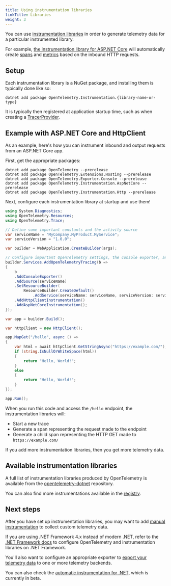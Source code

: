 ```yaml
---
title: Using instrumentation libraries
linkTitle: Libraries
weight: 3
---
```


You can use
[instrumentation libraries](/docs/reference/specification/glossary/#instrumentation-library)
in order to generate telemetry data for a particular instrumented library.

For example,
[the instrumentation library for ASP.NET Core](https://www.nuget.org/packages/OpenTelemetry.Instrumentation.AspNetCore)
will automatically create
[spans](/docs/concepts/signals/traces/#spans-in-opentelemetry) and
[metrics](/docs/concepts/signals/metrics) based on the inbound HTTP requests.

## Setup

Each instrumentation library is a NuGet package, and installing them is
typically done like so:

```
dotnet add package OpenTelemetry.Instrumentation.{library-name-or-type}
```

It is typically then registered at application startup time, such as when
creating a [TracerProvider](/docs/concepts/signals/traces/#tracer-provider).

## Example with ASP.NET Core and HttpClient

As an example, here's how you can instrument inbound and output requests from an
ASP.NET Core app.

First, get the appropriate packages:

```
dotnet add package OpenTelemetry --prerelease
dotnet add package OpenTelemetry.Extensions.Hosting --prerelease
dotnet add package OpenTelemetry.Exporter.Console --prerelease
dotnet add package OpenTelemetry.Instrumentation.AspNetCore --prerelease
dotnet add package OpenTelemetry.Instrumentation.Http --prerelease
```

Next, configure each instrumentation library at startup and use them!

```csharp
using System.Diagnostics;
using OpenTelemetry.Resources;
using OpenTelemetry.Trace;

// Define some important constants and the activity source
var serviceName = "MyCompany.MyProduct.MyService";
var serviceVersion = "1.0.0";

var builder = WebApplication.CreateBuilder(args);

// Configure important OpenTelemetry settings, the console exporter, and instrumentation library
builder.Services.AddOpenTelemetryTracing(b =>
{
    b
    .AddConsoleExporter()
    .AddSource(serviceName)
    .SetResourceBuilder(
        ResourceBuilder.CreateDefault()
            .AddService(serviceName: serviceName, serviceVersion: serviceVersion))
    .AddHttpClientInstrumentation()
    .AddAspNetCoreInstrumentation();
});

var app = builder.Build();

var httpClient = new HttpClient();

app.MapGet("/hello", async () =>
{
    var html = await httpClient.GetStringAsync("https://example.com/");
    if (string.IsNullOrWhiteSpace(html))
    {
        return "Hello, World!";
    }
    else
    {
        return "Hello, World!";
    }
});

app.Run();
```

When you run this code and access the `/hello` endpoint, the instrumentation
libraries will:

- Start a new trace
- Generate a span representing the request made to the endpoint
- Generate a child span representing the HTTP GET made to `https://example.com/`

If you add more instrumentation libraries, then you get more telemetry data.

## Available instrumentation libraries

A full list of instrumentation libraries produced by OpenTelemetry is available
from the [opentelemetry-dotnet][] repository.

You can also find more instrumentations available in the
[registry](/ecosystem/registry/?language=dotnet&component=instrumentation).

## Next steps

After you have set up instrumentation libraries, you may want to add
[manual instrumentation](/docs/instrumentation/net/manual) to collect custom
telemetry data.

If you are using .NET Framework 4.x instead of modern .NET, refer to the
[.NET Framework docs](/docs/instrumentation/net/netframework) to configure
OpenTelemetry and instrumentation libraries on .NET Framework.

You'll also want to configure an appropriate exporter to
[export your telemetry data](/docs/instrumentation/net/exporters) to one or more
telemetry backends.

You can also check the
[automatic instrumentation for .NET](/docs/instrumentation/net/automatic), which
is currently in beta.

[opentelemetry-dotnet]: https://github.com/open-telemetry/opentelemetry-dotnet
